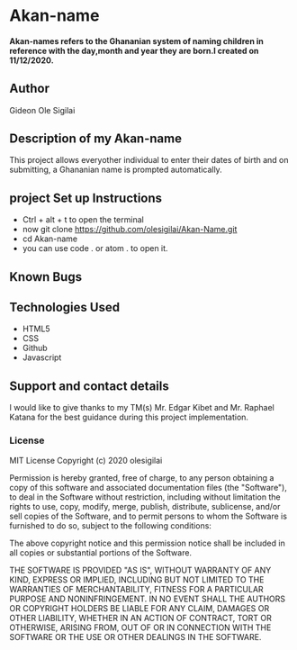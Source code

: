 #   Akan-name
#### Akan-names refers to the Ghananian system of naming children in reference with the day,month and year they are born.I created on 11/12/2020.
## Author
Gideon Ole Sigilai
## Description of my Akan-name
This project allows everyother individual to enter their dates of birth and on submitting, a Ghananian name is prompted automatically.
## project Set up Instructions
* Ctrl + alt + t to open the terminal
* now git clone https://github.com/olesigilai/Akan-Name.git
* cd Akan-name 
* you can use code . or atom . to open it.

## Known Bugs

## Technologies Used
* HTML5
* CSS
* Github
* Javascript
## Support and contact details
I would like to give thanks to my TM(s)  Mr. Edgar Kibet and Mr. Raphael Katana for the best guidance during this project implementation.
### License
MIT License
Copyright (c) 2020 olesigilai

Permission is hereby granted, free of charge, to any person obtaining a copy of this software and associated documentation files (the "Software"), to deal in the Software without restriction, including without limitation the rights to use, copy, modify, merge, publish, distribute, sublicense, and/or sell copies of the Software, and to permit persons to whom the Software is furnished to do so, subject to the following conditions:

The above copyright notice and this permission notice shall be included in all copies or substantial portions of the Software.

THE SOFTWARE IS PROVIDED "AS IS", WITHOUT WARRANTY OF ANY KIND, EXPRESS OR IMPLIED, INCLUDING BUT NOT LIMITED TO THE WARRANTIES OF MERCHANTABILITY, FITNESS FOR A PARTICULAR PURPOSE AND NONINFRINGEMENT. IN NO EVENT SHALL THE AUTHORS OR COPYRIGHT HOLDERS BE LIABLE FOR ANY CLAIM, DAMAGES OR OTHER LIABILITY, WHETHER IN AN ACTION OF CONTRACT, TORT OR OTHERWISE, ARISING FROM, OUT OF OR IN CONNECTION WITH THE SOFTWARE OR THE USE OR OTHER DEALINGS IN THE SOFTWARE.
